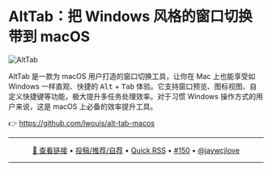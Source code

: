 AltTab：把 Windows 风格的窗口切换带到 macOS
===

![AltTab](https://github.com/user-attachments/assets/883f4507-687c-432c-ad0b-6b33e0457ed4)

AltTab 是一款为 macOS 用户打造的窗口切换工具，让你在 Mac 上也能享受如 Windows 一样直观、快捷的 <kbd>Alt</kbd> + <kbd>Tab</kbd> 体验。它支持窗口预览、图标视图、自定义快捷键等功能，极大提升多任务处理效率。对于习惯 Windows 操作方式的用户来说，这是 macOS 上必备的效率提升工具。

👉 https://github.com/lwouis/alt-tab-macos

---

<p align="center">
<a href="https://github.com/lwouis/alt-tab-macos" target="_blank">🔗 查看链接</a> • 
<a href="https://github.com/jaywcjlove/quick-rss/issues/new/choose" target="_blank">投稿/推荐/自荐</a> • 
<a href="https://wangchujiang.com/quick-rss/feeds/index.html" target="_blank">Quick RSS</a> • 
<a href="https://github.com/jaywcjlove/quick-rss/issues/150" target="_blank">#150</a> • 
<a href="https://github.com/jaywcjlove" target="_blank">@jaywcjlove</a>
</p>

---
    